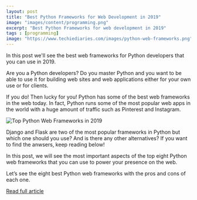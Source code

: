 ```yaml
---
layout: post
title: "Best Python Frameworks for Web Development in 2019"
image: "images/content/programming.png"
excerpt: "Best Python Frameworks for web development in 2019"
tags : [programming]
image: "https://www.techiediaries.com/images/python-web-frameworks.png"
---
```


In this post we'll see the best web frameworks for Python developers that you can use in 2019.

Are you a Python developers? Do you master Python and you want to be able to use it for building web sites and web applications either for your own use or for clients.


If you do! Then lucky for you! Python has some of the best web frameworks in the web today. In fact, Python runs some of the most popular web apps in the world with a huge amount of traffic such as Pinterest and Instagram.

![Top Python Web Frameworks in 2019](https://www.techiediaries.com/images/python-web-frameworks.png)

Django and Flask are two of the most popular frameworks in Python but which one should you use? And is there any other alternatives? If you want to find the anwsers, keep reading below!  

In this post, we will see the most important aspects of the top eight  Python web frameworks that you can use to power your presence on the web.

Let’s see the eight best Python web frameworks with the pros and cons of each one.

[Read full article](https://www.dunebook.com/top-8-python-frameworks-web-developers-2018/)

